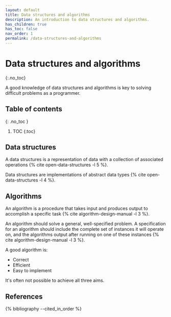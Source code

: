 ```yaml
---
layout: default
title: Data structures and algorithms
description: An introduction to data structures and algorithms.
has_children: true
has_toc: false
nav_order: 1
permalink: /data-structures-and-algorithms
---
```


<!-- prettier-ignore-start -->

# Data structures and algorithms
{:.no_toc}

A good knowledge of data structures and algorithms is key to solving difficult problems as a programmer.

## Table of contents
{: .no_toc }

1. TOC
{:toc}

<!-- prettier-ignore-end -->

## Data structures

A data structures is a representation of data with a collection of associated operations {% cite open-data-structures -l 5 %}.

Data structures are implementations of abstract data types {% cite open-data-structures -l 4 %}.

## Algorithms

An algorithm is a procedure that takes input and produces output to accomplish a specific task {% cite algorithm-design-manual -l 3 %}.

An algorithm should solve a general, well-specified problem. A specification for an algorithm should include the complete set of instances it will operate on, and the algorithms output after running on one of these instances {% cite algorithm-design-manual -l 3 %}.

A good algorithm is:

- Correct
- Efficient
- Easy to implement

It's often not possible to achieve all three aims.

## References

{% bibliography --cited_in_order %}
